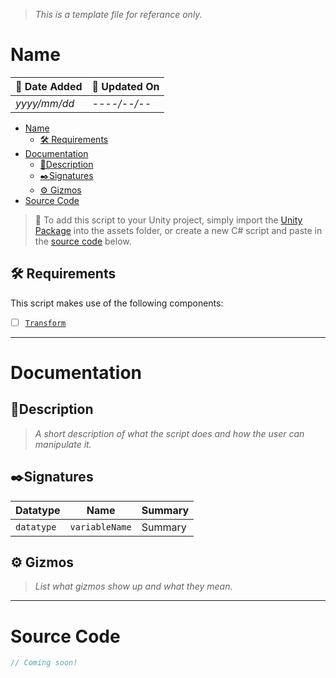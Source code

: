 > *This is a template file for referance only.*
# Name

| 📆 Date Added | 📆 Updated On |
|-|-|
|*yyyy/mm/dd*|*----/--/--*|

- [Name](#name)
  - [🛠️ Requirements](#️-requirements)
- [Documentation](#documentation)
  - [📖Description](#description)
  - [✒️Signatures](#️signatures)
  - [⚙️ Gizmos](#️-gizmos)
- [Source Code](#source-code)

> :paperclip: To add this script to your Unity project, simply import the [Unity Package](./) into the assets folder, or create a new C# script and paste in the [source code](./specs.md#source-code) below.

## 🛠️ Requirements

This script makes use of the following components:
- [ ] [`Transform`](https://docs.unity3d.com/ScriptReference/Transform.html)

---
# Documentation

## 📖Description
> *A short description of what the script does and how the user can manipulate it.*

## ✒️Signatures
| Datatype | Name | Summary |
|-|-|-|
| `datatype` | `variableName` | Summary |
## ⚙️ Gizmos

> *List what gizmos show up and what they mean.*

---
# Source Code
``` cs
// Coming soon!
```
